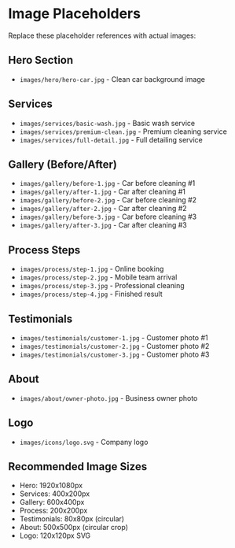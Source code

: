 # Image Placeholders

Replace these placeholder references with actual images:

## Hero Section
- `images/hero/hero-car.jpg` - Clean car background image

## Services
- `images/services/basic-wash.jpg` - Basic wash service
- `images/services/premium-clean.jpg` - Premium cleaning service  
- `images/services/full-detail.jpg` - Full detailing service

## Gallery (Before/After)
- `images/gallery/before-1.jpg` - Car before cleaning #1
- `images/gallery/after-1.jpg` - Car after cleaning #1
- `images/gallery/before-2.jpg` - Car before cleaning #2
- `images/gallery/after-2.jpg` - Car after cleaning #2
- `images/gallery/before-3.jpg` - Car before cleaning #3
- `images/gallery/after-3.jpg` - Car after cleaning #3

## Process Steps
- `images/process/step-1.jpg` - Online booking
- `images/process/step-2.jpg` - Mobile team arrival
- `images/process/step-3.jpg` - Professional cleaning
- `images/process/step-4.jpg` - Finished result

## Testimonials
- `images/testimonials/customer-1.jpg` - Customer photo #1
- `images/testimonials/customer-2.jpg` - Customer photo #2
- `images/testimonials/customer-3.jpg` - Customer photo #3

## About
- `images/about/owner-photo.jpg` - Business owner photo

## Logo
- `images/icons/logo.svg` - Company logo

## Recommended Image Sizes
- Hero: 1920x1080px
- Services: 400x200px
- Gallery: 600x400px
- Process: 200x200px
- Testimonials: 80x80px (circular)
- About: 500x500px (circular crop)
- Logo: 120x120px SVG